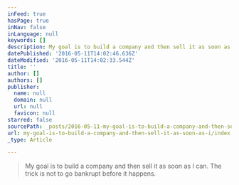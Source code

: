 ```yaml
---
inFeed: true
hasPage: true
inNav: false
inLanguage: null
keywords: []
description: My goal is to build a company and then sell it as soon as I can. The trick is not to go bankrupt before it happens.
datePublished: '2016-05-11T14:02:46.636Z'
dateModified: '2016-05-11T14:02:33.544Z'
title: ''
author: []
authors: []
publisher:
  name: null
  domain: null
  url: null
  favicon: null
starred: false
sourcePath: _posts/2016-05-11-my-goal-is-to-build-a-company-and-then-sell-it-as-soon-as-i.md
url: my-goal-is-to-build-a-company-and-then-sell-it-as-soon-as-i/index.html
_type: Article

---
```

> My goal is to build a company and then sell it as soon as I can. The trick is not to go bankrupt before it happens.